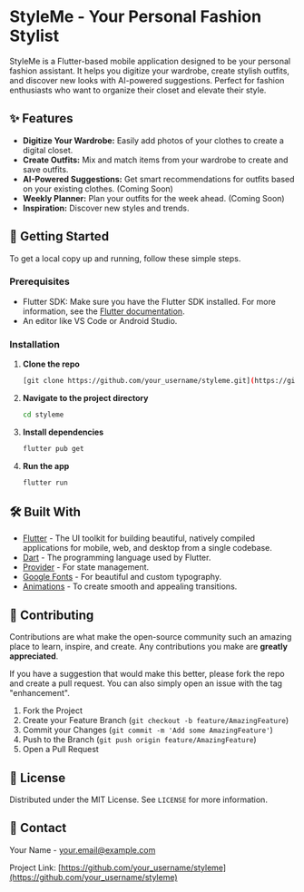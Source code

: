 # StyleMe - Your Personal Fashion Stylist

StyleMe is a Flutter-based mobile application designed to be your personal fashion assistant. It helps you digitize your wardrobe, create stylish outfits, and discover new looks with AI-powered suggestions. Perfect for fashion enthusiasts who want to organize their closet and elevate their style.

## ✨ Features

- **Digitize Your Wardrobe:** Easily add photos of your clothes to create a digital closet.
- **Create Outfits:** Mix and match items from your wardrobe to create and save outfits.
- **AI-Powered Suggestions:** Get smart recommendations for outfits based on your existing clothes. (Coming Soon)
- **Weekly Planner:** Plan your outfits for the week ahead. (Coming Soon)
- **Inspiration:** Discover new styles and trends.

## 🚀 Getting Started

To get a local copy up and running, follow these simple steps.

### Prerequisites

- Flutter SDK: Make sure you have the Flutter SDK installed. For more information, see the [Flutter documentation](https://flutter.dev/docs/get-started/install).
- An editor like VS Code or Android Studio.

### Installation

1.  **Clone the repo**
    ```sh
    [git clone https://github.com/your_username/styleme.git](https://github.com/harsh-kakadiya1/StyleMe--Your-Personal-Fashion-Stylist.git)
    ```
2.  **Navigate to the project directory**
    ```sh
    cd styleme
    ```
3.  **Install dependencies**
    ```sh
    flutter pub get
    ```
4.  **Run the app**
    ```sh
    flutter run
    ```

## 🛠️ Built With

- [Flutter](https://flutter.dev/) - The UI toolkit for building beautiful, natively compiled applications for mobile, web, and desktop from a single codebase.
- [Dart](https://dart.dev/) - The programming language used by Flutter.
- [Provider](https://pub.dev/packages/provider) - For state management.
- [Google Fonts](https://pub.dev/packages/google_fonts) - For beautiful and custom typography.
- [Animations](https://pub.dev/packages/animations) - To create smooth and appealing transitions.

## 🤝 Contributing

Contributions are what make the open-source community such an amazing place to learn, inspire, and create. Any contributions you make are **greatly appreciated**.

If you have a suggestion that would make this better, please fork the repo and create a pull request. You can also simply open an issue with the tag "enhancement".

1.  Fork the Project
2.  Create your Feature Branch (`git checkout -b feature/AmazingFeature`)
3.  Commit your Changes (`git commit -m 'Add some AmazingFeature'`)
4.  Push to the Branch (`git push origin feature/AmazingFeature`)
5.  Open a Pull Request

## 📄 License

Distributed under the MIT License. See `LICENSE` for more information.

## 📧 Contact

Your Name - your.email@example.com

Project Link: [https://github.com/your_username/styleme](https://github.com/your_username/styleme)
